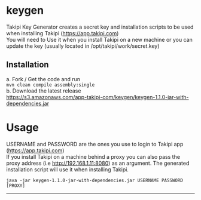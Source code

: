 keygen
======

Takipi Key Generator creates a secret key and installation scripts to be used when installing Takipi (https://app.takipi.com)<br/>
You will need to Use it when you install Takipi on a new machine or you can update the key (usually located in /opt/takipi/work/secret.key)


Installation
-------------
a. Fork / Get the code and run<br/>
```mvn clean compile assembly:single```<br/>
b. Download the latest release<br/>
https://s3.amazonaws.com/app-takipi-com/keygen/keygen-1.1.0-jar-with-dependencies.jar

Usage
======
USERNAME and PASSWORD are the ones you use to login to Takipi app (https://app.takipi.com)<br/>
If you install Takipi on a machine behind a proxy you can also pass the proxy address (i.e http://192.168.1.11:8080) 
as an argument. The generated installation script will use it when installing Takipi.

```java -jar keygen-1.1.0-jar-with-dependencies.jar USERNAME PASSWORD [PROXY]```

----------
